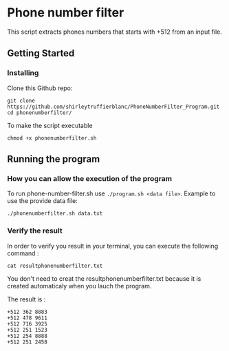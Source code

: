# Phone number filter
 
This script extracts phones numbers that starts with +512 from an input file.

## Getting Started

### Installing

Clone this Github repo:

```
git clone https://github.com/shirleytruffierblanc/PhoneNumberFilter_Program.git
cd phonenumberfilter/
```

To make the script executable

```
chmod +x phonenumberfilter.sh
```

## Running the program
### How you can allow the execution of the program

To run phone-number-filter.sh use `./program.sh <data file>`. Example to use the provide data file:
```
./phonenumberfilter.sh data.txt
```

### Verify the result

In order to verify you result in your terminal, you can execute the following command :

```
cat resultphonenumberfilter.txt
```
You don't need to creat the resultphonenumberfilter.txt because it is created automaticaly when you lauch the program. 

The result is :
```
+512 362 8883
+512 478 9611
+512 716 3925
+512 251 1523
+512 254 8888
+512 251 2458
```

